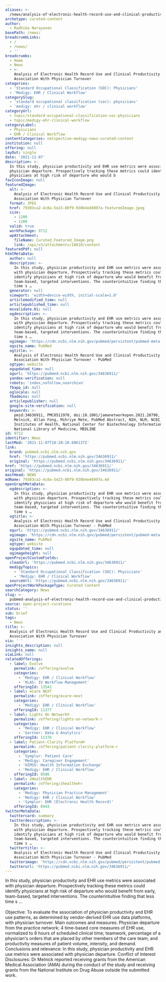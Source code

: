 ```yaml
---
aliases: >-
  /news/analysis-of-electronic-health-record-use-and-clinical-productivity-and-their-association-with-physician-turnover
archetype: curated-content
author:
  - Radhika Narayanan
basePath: /news/
breadcrumbLinks:
  - /
  - /news/
  - ''
breadcrumbs:
  - Home
  - News
  - >-
    Analysis of Electronic Health Record Use and Clinical Productivity and Their
    Association With Physician Turnover
categories:
  - 'Standard Occupational Classification (SOC): Physicians'
  - 'Medigy: EHR / Clinical Workflow'
categorySlug:
  - 'standard occupational classification (soc): physicians'
  - 'medigy: ehr / clinical workflow'
categoryUrl:
  - topic/standard-occupational-classification-soc-physicians
  - topic/medigy-ehr-clinical-workflow
categoryLabel:
  - Physicians
  - EHR / Clinical Workflow
contentCategories: netspective-medigy-news-curated-content
institution: null
offering: null
layOut: single
date: '2021-11-07'
description: >-
  In this study, physician productivity and EHR use metrics were associated with
  physician departure. Prospectively tracking these metrics could identify
  physicians at high risk of departure who would b
favIconImage: null
featuredImage:
  alt: >-
    Analysis of Electronic Health Record Use and Clinical Productivity and Their
    Association With Physician Turnover
  format: JPEG
  href: 79303ca2-4c8a-5e23-80f9-930b4e46997a-featuredImage.jpeg
  size:
    - 1200
    - 1200
  valid: true
  workPackage: 9712
  wpAttachment:
    fileName: Curated_Featured_Image.png
    link: /api/v3/attachments/18810/content
featuredPdf: null
htmlMetaData:
  author: null
  description: >-
    In this study, physician productivity and EHR use metrics were associated
    with physician departure. Prospectively tracking these metrics could
    identify physicians at high risk of departure who would benefit from early,
    team-based, targeted interventions. The counterintuitive finding that less
    time s …
  generator: null
  viewport: 'width=device-width, initial-scale=1.0'
  articlemodified_time: null
  articlepublished_time: null
  msvalidate.01: null
  ogdescription: >-
    In this study, physician productivity and EHR use metrics were associated
    with physician departure. Prospectively tracking these metrics could
    identify physicians at high risk of departure who would benefit from early,
    team-based, targeted interventions. The counterintuitive finding that less
    time s …
  ogimage: 'https://cdn.ncbi.nlm.nih.gov/pubmed/persistent/pubmed-meta-image.png'
  ogsite_name: PubMed
  ogtitle: >-
    Analysis of Electronic Health Record Use and Clinical Productivity and Their
    Association With Physician Turnover - PubMed
  ogtype: website
  ogupdated_time: null
  ogurl: 'https://pubmed.ncbi.nlm.nih.gov/34636911/'
  yandex-verification: null
  robots: 'index,nofollow,noarchive'
  fbapp_id: null
  oglocale: null
  fbadmins: null
  articlepublisher: null
  google-site-verification: null
  keywords: >-
    pmid:34636911, PMC8511970, doi:10.1001/jamanetworkopen.2021.28790, Edward R
    Melnick, Allan Fong, Mihriye Mete, PubMed Abstract, NIH, NLM, NCBI, National
    Institutes of Health, National Center for Biotechnology Information,
    National Library of Medicine, MEDLINE
id: 9712
identifier: News
lastMod: '2021-11-07T18:28:28.606137Z'
link:
  brand: pubmed.ncbi.nlm.nih.gov
  href: 'https://pubmed.ncbi.nlm.nih.gov/34636911/'
  original: 'https://pubmed.ncbi.nlm.nih.gov/34636911/'
href: 'https://pubmed.ncbi.nlm.nih.gov/34636911/'
original: 'https://pubmed.ncbi.nlm.nih.gov/34636911/'
mastHead: NEWS
mdName: 79303ca2-4c8a-5e23-80f9-930b4e46997a.md
openGraphMetaData:
  ogdescription: >-
    In this study, physician productivity and EHR use metrics were associated
    with physician departure. Prospectively tracking these metrics could
    identify physicians at high risk of departure who would benefit from early,
    team-based, targeted interventions. The counterintuitive finding that less
    time s …
  ogtitle: >-
    Analysis of Electronic Health Record Use and Clinical Productivity and Their
    Association With Physician Turnover - PubMed
  ogurl: 'https://pubmed.ncbi.nlm.nih.gov/34636911/'
  ogimage: 'https://cdn.ncbi.nlm.nih.gov/pubmed/persistent/pubmed-meta-image.png'
  ogsite_name: PubMed
  ogtype: website
  ogupdated_time: null
  ogimageheight: null
openProjectCustomFields:
  cleanUrl: 'https://pubmed.ncbi.nlm.nih.gov/34636911/'
  medigyTopics:
    - 'Standard Occupational Classification (SOC): Physicians'
    - 'Medigy: EHR / Clinical Workflow'
  sourceUrl: 'https://pubmed.ncbi.nlm.nih.gov/34636911/'
openProjectWorkPackageType: Curated Content
searchCategory: News
slug: >-
  pubmed-analysis-of-electronic-health-record-use-and-clinical-productivity-and-their-association-with-physician-turnover
source: open-project-curations
status: ''
sub: brief
tags:
  - News
title: >-
  Analysis of Electronic Health Record Use and Clinical Productivity and Their
  Association With Physician Turnover
via: ' '
insights_description: null
insights_name: null
viaLink: null
relatedOfferings:
  - label: Evolve
    permalink: /offering/evolve
    categories:
      - 'Medigy: EHR / Clinical Workflow'
      - 'KLAS: IV Workflow Management'
    offeringId: 13542
  - label: eCare NEXT
    permalink: /offering/ecare-next
    categories:
      - 'Medigy: EHR / Clinical Workflow'
    offeringId: 11377
  - label: Lights On Network®
    permalink: /offering/lights-on-network-r
    categories:
      - 'Medigy: EHR / Clinical Workflow'
      - 'Gartner: Data & Analytics'
    offeringId: 11376
  - label: Patient-Clarity Platform®
    permalink: /offering/patient-clarity-platform-r
    categories:
      - 'Symplur: Patient Care'
      - 'Medigy: Caregiver Engagement'
      - 'HIMSS: Health Information Exchange'
      - 'Medigy: EHR / Clinical Workflow'
    offeringId: 8586
  - label: zHealthEHR
    permalink: /offering/zhealthehr
    categories:
      - 'Medigy: Physician Practice Management'
      - 'Medigy: EHR / Clinical Workflow'
      - 'Symplur: EHR (Electronic Health Record)'
    offeringId: 6943
twitterMetaData:
  twittercard: summary
  twitterdescription: >-
    In this study, physician productivity and EHR use metrics were associated
    with physician departure. Prospectively tracking these metrics could
    identify physicians at high risk of departure who would benefit from early,
    team-based, targeted interventions. The counterintuitive finding that less
    time s …
  twittertitle: >-
    Analysis of Electronic Health Record Use and Clinical Productivity and Their
    Association With Physician Turnover - PubMed
  twitterimage: 'https://cdn.ncbi.nlm.nih.gov/pubmed/persistent/pubmed-meta-image.png'
  twitterurl: 'https://pubmed.ncbi.nlm.nih.gov/34636911/'
---
```

<p>In this study, physician productivity and EHR use metrics were associated with physician departure. Prospectively tracking these metrics could identify physicians at high risk of departure who would benefit from early, team-based, targeted interventions. The counterintuitive finding that less time s …<br><br>Objective: To evaluate the association of physician productivity and EHR use patterns, as determined by vendor-derived EHR use data platforms, with physician turnover.
Main outcomes and measures: Physician departure from the practice network; 4 time-based core measures of EHR use, normalized to 8 hours of scheduled clinical time; teamwork, percentage of a physician's orders that are placed by other members of the care team; and productivity measures of patient volume, intensity, and demand.
Conclusions and relevance: In this study, physician productivity and EHR use metrics were associated with physician departure.
Conflict of Interest Disclosures: Dr Melnick reported receiving grants from the American Medical Association (AMA) during the conduct of the study and receiving grants from the National Institute on Drug Abuse outside the submitted work.</p>